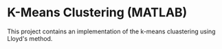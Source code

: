 # K-Means Clustering (MATLAB)

This project contains an implementation of the k-means cluastering using Lloyd's method. 
